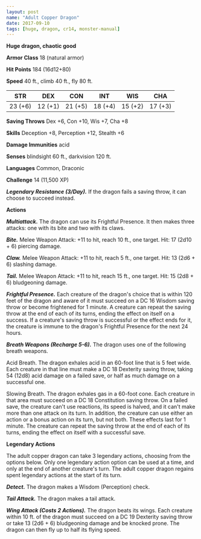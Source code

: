```yaml
---
layout: post
name: "Adult Copper Dragon"
date: 2017-09-10
tags: [huge, dragon, cr14, monster-manual]
---
```


**Huge dragon, chaotic good**

**Armor Class** 18 (natural armor)

**Hit Points** 184 (16d12+80)

**Speed** 40 ft., climb 40 ft., fly 80 ft.

|   STR   |   DEX   |   CON   |   INT   |   WIS   |   CHA   |
|:-----:|:-----:|:-----:|:-----:|:-----:|:-----:|
| 23 (+6) | 12 (+1) | 21 (+5) | 18 (+4) | 15 (+2) | 17 (+3) |

**Saving Throws** Dex +6, Con +10, Wis +7, Cha +8

**Skills** Deception +8, Perception +12, Stealth +6

**Damage Immunities** acid

**Senses** blindsight 60 ft., darkvision 120 ft.

**Languages** Common, Draconic

**Challenge** 14 (11,500 XP)

***Legendary Resistance (3/Day).*** If the dragon fails a saving throw, it can choose to succeed instead.

**Actions**

***Multiattack.*** The dragon can use its Frightful Presence. It then makes three attacks: one with its bite and two with its claws.

***Bite.*** Melee Weapon Attack: +11 to hit, reach 10 ft., one target. Hit: 17 (2d10 + 6) piercing damage.

***Claw.*** Melee Weapon Attack: +11 to hit, reach 5 ft., one target. Hit: 13 (2d6 + 6) slashing damage.

***Tail.*** Melee Weapon Attack: +11 to hit, reach 15 ft., one target. Hit: 15 (2d8 + 6) bludgeoning damage.

***Frightful Presence.*** Each creature of the dragon's choice that is within 120 feet of the dragon and aware of it must succeed on a DC 16 Wisdom saving throw or become frightened for 1 minute. A creature can repeat the saving throw at the end of each of its turns, ending the effect on itself on a success. If a creature's saving throw is successful or the effect ends for it, the creature is immune to the dragon's Frightful Presence for the next 24 hours.

***Breath Weapons (Recharge 5-6).*** The dragon uses one of the following breath weapons.

Acid Breath. The dragon exhales acid in an 60-foot line that is 5 feet wide. Each creature in that line must make a DC 18 Dexterity saving throw, taking 54 (12d8) acid damage on a failed save, or half as much damage on a successful one.

Slowing Breath. The dragon exhales gas in a 60-foot cone. Each creature in that area must succeed on a DC 18 Constitution saving throw. On a failed save, the creature can't use reactions, its speed is halved, and it can't make more than one attack on its turn. In addition, the creature can use either an action or a bonus action on its turn, but not both. These effects last for 1 minute. The creature can repeat the saving throw at the end of each of its turns, ending the effect on itself with a successful save.

**Legendary Actions**

The adult copper dragon can take 3 legendary actions, choosing from the options below. Only one legendary action option can be used at a time, and only at the end of another creature's turn. The adult copper dragon regains spent legendary actions at the start of its turn.

***Detect.*** The dragon makes a Wisdom (Perception) check.

***Tail Attack.*** The dragon makes a tail attack.

***Wing Attack (Costs 2 Actions).*** The dragon beats its wings. Each creature within 10 ft. of the dragon must succeed on a DC 19 Dexterity saving throw or take 13 (2d6 + 6) bludgeoning damage and be knocked prone. The dragon can then fly up to half its flying speed.

